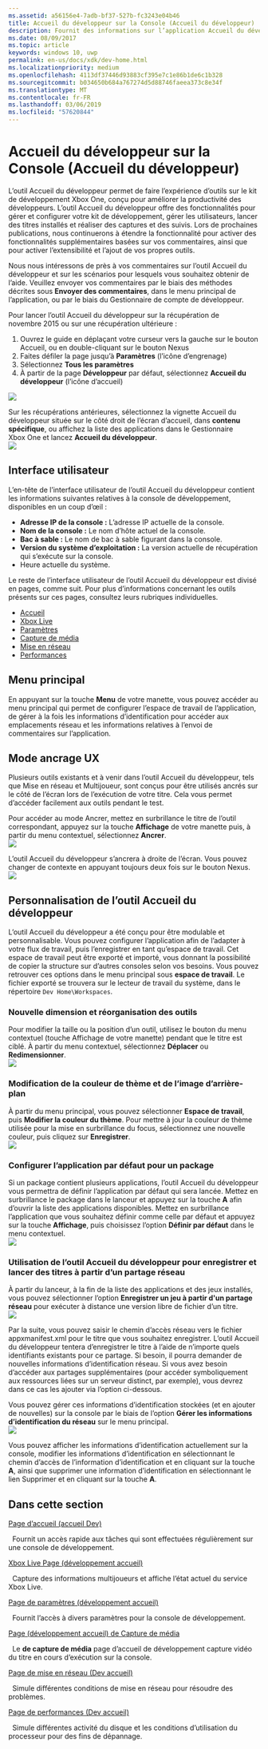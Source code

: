 ```yaml
---
ms.assetid: a56156e4-7adb-bf37-527b-fc3243e04b46
title: Accueil du développeur sur la Console (Accueil du développeur)
description: Fournit des informations sur l’application Accueil du développeur pour Xbox One.
ms.date: 08/09/2017
ms.topic: article
keywords: windows 10, uwp
permalink: en-us/docs/xdk/dev-home.html
ms.localizationpriority: medium
ms.openlocfilehash: 4113df37446d93883cf395e7c1e86b1de6c1b328
ms.sourcegitcommit: b034650b684a767274d5d88746faeea373c8e34f
ms.translationtype: MT
ms.contentlocale: fr-FR
ms.lasthandoff: 03/06/2019
ms.locfileid: "57620844"
---
```

# <a name="developer-home-on-the-console-dev-home"></a>Accueil du développeur sur la Console (Accueil du développeur)
   
  
L’outil Accueil du développeur permet de faire l’expérience d’outils sur le kit de développement Xbox One, conçu pour améliorer la productivité des développeurs. L’outil Accueil du développeur offre des fonctionnalités pour gérer et configurer votre kit de développement, gérer les utilisateurs, lancer des titres installés et réaliser des captures et des suivis. Lors de prochaines publications, nous continuerons à étendre la fonctionnalité pour activer des fonctionnalités supplémentaires basées sur vos commentaires, ainsi que pour activer l’extensibilité et l’ajout de vos propres outils.   
   
  
Nous nous intéressons de près à vos commentaires sur l’outil Accueil du développeur et sur les scénarios pour lesquels vous souhaitez obtenir de l’aide. Veuillez envoyer vos commentaires par le biais des méthodes décrites sous **Envoyer des commentaires**, dans le menu principal de l’application, ou par le biais du Gestionnaire de compte de développeur.   
   
  
Pour lancer l’outil Accueil du développeur sur la récupération de novembre 2015 ou sur une récupération ultérieure :  
 
   1. Ouvrez le guide en déplaçant votre curseur vers la gauche sur le bouton Accueil, ou en double-cliquant sur le bouton Nexus  
   1. Faites défiler la page jusqu’à **Paramètres** (l’icône d’engrenage)   
   1. Sélectionnez **Tous les paramètres**  
   1. À partir de la page **Développeur** par défaut, sélectionnez **Accueil du développeur** (l’icône d’accueil)   

 ![](images/dev_home_icons.png)   
  
Sur les récupérations antérieures, sélectionnez la vignette Accueil du développeur située sur le côté droit de l’écran d’accueil, dans **contenu spécifique**, ou affichez la liste des applications dans le Gestionnaire Xbox One et lancez **Accueil du développeur**.   
 ![](images/dev_home_1.png) 
<a id="ID4EBC"></a>

   

## <a name="user-interface"></a>Interface utilisateur  
   
  
L’en-tête de l’interface utilisateur de l’outil Accueil du développeur contient les informations suivantes relatives à la console de développement, disponibles en un coup d’œil :   
 
   *  **Adresse IP de la console :** L’adresse IP actuelle de la console.   
   *  **Nom de la console :** Le nom d’hôte actuel de la console.  
   *  **Bac à sable :** Le nom de bac à sable figurant dans la console.  
   *  **Version du système d’exploitation :** La version actuelle de récupération qui s’exécute sur la console.
   *  Heure actuelle du système.   

   
  
Le reste de l’interface utilisateur de l’outil Accueil du développeur est divisé en pages, comme suit. Pour plus d’informations concernant les outils présents sur ces pages, consultez leurs rubriques individuelles.   
 
   *  [Accueil](devhome-home.md)  
   *  [Xbox Live](devhome-live.md)  
   *  [Paramètres](devhome-settings.md)  
   *  [Capture de média](devhome-capture.md)  
   *  [Mise en réseau](devhome-networking.md)  
   *  [Performances](devhome-performance.md)  

  
<a id="ID4EKE"></a>

   

## <a name="main-menu"></a>Menu principal  
   
  
En appuyant sur la touche **Menu** de votre manette, vous pouvez accéder au menu principal qui permet de configurer l’espace de travail de l’application, de gérer à la fois les informations d’identification pour accéder aux emplacements réseau et les informations relatives à l’envoi de commentaires sur l’application.   
  
<a id="ID4EUE"></a>

   

## <a name="snap-mode-ux"></a>Mode ancrage UX  
   
  
Plusieurs outils existants et à venir dans l’outil Accueil du développeur, tels que Mise en réseau et Multijoueur, sont conçus pour être utilisés ancrés sur le côté de l’écran lors de l’exécution de votre titre. Cela vous permet d’accéder facilement aux outils pendant le test.   
   
  
Pour accéder au mode Ancrer, mettez en surbrillance le titre de l’outil correspondant, appuyez sur la touche **Affichage** de votre manette puis, à partir du menu contextuel, sélectionnez **Ancrer**.  
 ![](images/dev_home_4.png)   
  
L’outil Accueil du développeur s’ancrera à droite de l’écran. Vous pouvez changer de contexte en appuyant toujours deux fois sur le bouton Nexus.  
 ![](images/dev_home_5.png)  
<a id="ID4EKF"></a>

   

## <a name="customizing-dev-home"></a>Personnalisation de l’outil Accueil du développeur  
   
  
L’outil Accueil du développeur a été conçu pour être modulable et personnalisable. Vous pouvez configurer l’application afin de l’adapter à votre flux de travail, puis l’enregistrer en tant qu’espace de travail. Cet espace de travail peut être exporté et importé, vous donnant la possibilité de copier la structure sur d’autres consoles selon vos besoins. Vous pouvez retrouver ces options dans le menu principal sous **espace de travail**. Le fichier exporté se trouvera sur le lecteur de travail du système, dans le répertoire `Dev Home\Workspaces`.   
 
<a id="ID4EVF"></a>

   

### <a name="resizing-and-reordering-tools"></a>Nouvelle dimension et réorganisation des outils  
   
  
Pour modifier la taille ou la position d’un outil, utilisez le bouton du menu contextuel (touche Affichage de votre manette) pendant que le titre est ciblé. À partir du menu contextuel, sélectionnez **Déplacer** ou **Redimensionner**.   
 ![](images/dev_home_6.png)  
<a id="ID4EEG"></a>

   

### <a name="changing-theme-color-and-background-image"></a>Modification de la couleur de thème et de l’image d’arrière-plan  
   
  
À partir du menu principal, vous pouvez sélectionner **Espace de travail**, puis **Modifier la couleur du thème**. Pour mettre à jour la couleur de thème utilisée pour la mise en surbrillance du focus, sélectionnez une nouvelle couleur, puis cliquez sur **Enregistrer**.   
 ![](images/dev_home_7.png)  
<a id="ID4EVG"></a>

   

### <a name="setting-the-default-application-for-a-package"></a>Configurer l’application par défaut pour un package  
   
  
Si un package contient plusieurs applications, l’outil Accueil du développeur vous permettra de définir l’application par défaut qui sera lancée. Mettez en surbrillance le package dans le lanceur et appuyez sur la touche **A** afin d’ouvrir la liste des applications disponibles. Mettez en surbrillance l’application que vous souhaitez définir comme celle par défaut et appuyez sur la touche **Affichage**, puis choisissez l’option **Définir par défaut** dans le menu contextuel.   
 ![](images/dev_home_setdefault.png)  
<a id="ID4EGH"></a>

   

### <a name="using-dev-home-to-register-and-launch-titles-from-a-network-share"></a>Utilisation de l’outil Accueil du développeur pour enregistrer et lancer des titres à partir d’un partage réseau  
   
  
À partir du lanceur, à la fin de la liste des applications et des jeux installés, vous pouvez sélectionner l’option **Enregistrer un jeu à partir d'un partage réseau** pour exécuter à distance une version libre de fichier d’un titre.   
 ![](images/dev_home_8.png)   
  
Par la suite, vous pouvez saisir le chemin d’accès réseau vers le fichier appxmanifest.xml pour le titre que vous souhaitez enregistrer. L’outil Accueil du développeur tentera d’enregistrer le titre à l’aide de n’importe quels identifiants existants pour ce partage. Si besoin, il pourra demander de nouvelles informations d’identification réseau. Si vous avez besoin d’accéder aux partages supplémentaires (pour accéder symboliquement aux ressources liées sur un serveur distinct, par exemple), vous devrez dans ce cas les ajouter via l’option ci-dessous.   
   
  
Vous pouvez gérer ces informations d’identification stockées (et en ajouter de nouvelles) sur la console par le biais de l’option **Gérer les informations d’identification du réseau** sur le menu principal.   
 ![](images/dev_home_9.png)   
  
Vous pouvez afficher les informations d’identification actuellement sur la console, modifier les informations d’identification en sélectionnant le chemin d’accès de l’information d’identification et en cliquant sur la touche **A**, ainsi que supprimer une information d’identification en sélectionnant le lien Supprimer et en cliquant sur la touche **A**.   
   
<a id="ID4EGAAC"></a>

   

## <a name="in-this-section"></a>Dans cette section  
  
[Page d’accueil (accueil Dev)](devhome-home.md)  


&nbsp;&nbsp;Fournit un accès rapide aux tâches qui sont effectuées régulièrement sur une console de développement. 
  
  
[Xbox Live Page (développement accueil)](devhome-live.md)  


&nbsp;&nbsp;Capture des informations multijoueurs et affiche l’état actuel du service Xbox Live. 
  
  
[Page de paramètres (développement accueil)](devhome-settings.md)  


&nbsp;&nbsp;Fournit l’accès à divers paramètres pour la console de développement. 
  
  
[Page (développement accueil) de Capture de média](devhome-capture.md)  


&nbsp;&nbsp;Le **de capture de média** page d’accueil de développement capture vidéo du titre en cours d’exécution sur la console. 
  
  
[Page de mise en réseau (Dev accueil)](devhome-networking.md)  


&nbsp;&nbsp;Simule différentes conditions de mise en réseau pour résoudre des problèmes. 
  
  
[Page de performances (Dev accueil)](devhome-performance.md)  


&nbsp;&nbsp;Simule différentes activité du disque et les conditions d’utilisation du processeur pour des fins de dépannage. 
 